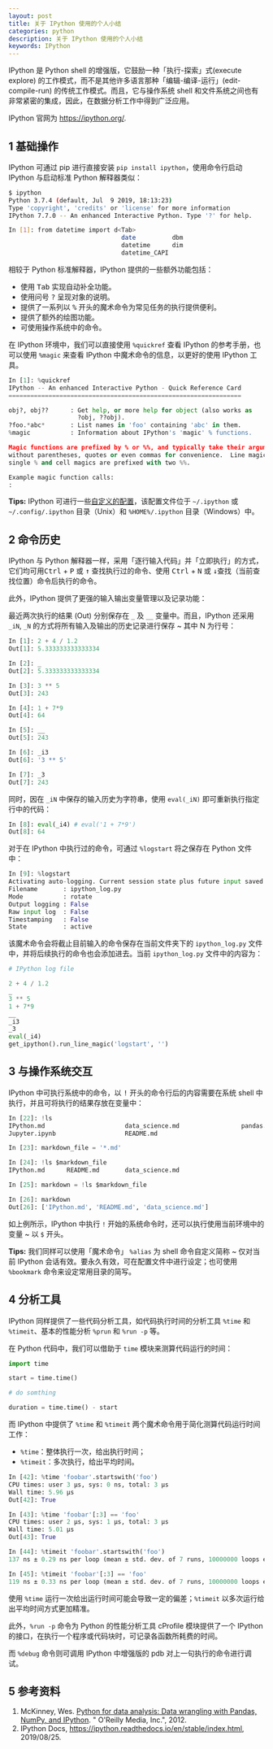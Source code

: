 ```yaml
---
layout: post
title: 关于 IPython 使用的个人小结
categories: python
description: 关于 IPython 使用的个人小结
keywords: IPython
---
```


IPython 是 Python shell 的增强版，它鼓励一种「执行-探索」式(execute explore) 的工作模式，而不是其他许多语言那种「编辑-编译-运行」(edit-compile-run) 的传统工作模式。而且，它与操作系统 shell 和文件系统之间也有非常紧密的集成，因此，在数据分析工作中得到广泛应用。

IPython 官网为 <https://ipython.org/>.

## 1 基础操作

IPython 可通过 pip 进行直接安装 `pip install ipython`，使用命令行启动 IPython 与启动标准 Python 解释器类似：

```bash
$ ipython
Python 3.7.4 (default, Jul  9 2019, 18:13:23)
Type 'copyright', 'credits' or 'license' for more information
IPython 7.7.0 -- An enhanced Interactive Python. Type '?' for help.

In [1]: from datetime import d<Tab>
                               date          dbm
                               datetime      dim
                               datetime_CAPI
```

相较于 Python 标准解释器，IPython 提供的一些额外功能包括：

- 使用 <kbd>Tab</kbd> 实现自动补全功能。
- 使用问号 <kbd>?</kbd> 呈现对象的说明。
- 提供了一系列以 <kbd>%</kbd> 开头的魔术命令为常见任务的执行提供便利。
- 提供了额外的绘图功能。
- 可使用操作系统中的命令。

在 IPython 环境中，我们可以直接使用 `%quickref` 查看 IPython 的参考手册，也可以使用 `%magic` 来查看 IPython 中魔术命令的信息，以更好的使用 IPython 工具。

```python
In [1]: %quickref
IPython -- An enhanced Interactive Python - Quick Reference Card
================================================================

obj?, obj??      : Get help, or more help for object (also works as
                   ?obj, ??obj).
?foo.*abc*       : List names in 'foo' containing 'abc' in them.
%magic           : Information about IPython's 'magic' % functions.

Magic functions are prefixed by % or %%, and typically take their arguments
without parentheses, quotes or even commas for convenience.  Line magics take a
single % and cell magics are prefixed with two %%.

Example magic function calls:
:
```

**Tips:** IPython 可进行一些[自定义的配置](https://ipython.readthedocs.io/en/stable/config/index.html)，该配置文件位于 `~/.ipython` 或 `~/.config/.ipython` 目录（Unix）和 `%HOME%/.ipython` 目录（Windows）中。

## 2 命令历史

IPython 与 Python 解释器一样，采用「逐行输入代码」并「立即执行」的方式，它们均可用<kbd>Ctrl</kbd> + <kbd>P</kbd> 或 <kbd>↑</kbd> 查找执行过的命令、使用 <kbd>Ctrl</kbd> + <kbd>N</kbd> 或 <kbd>↓</kbd>查找（当前查找位置）命令后执行的命令。

此外，IPython 提供了更强的输入输出变量管理以及记录功能：

最近两次执行的结果 (Out) 分别保存在 `_` 及 `__` 变量中。而且，IPython 还采用 `_iN`, `_N` 的方式将所有输入及输出的历史记录进行保存 ~ 其中 N 为行号：

```python
In [1]: 2 + 4 / 1.2
Out[1]: 5.333333333333334

In [2]: _
Out[2]: 5.333333333333334

In [3]: 3 ** 5
Out[3]: 243

In [4]: 1 + 7*9
Out[4]: 64

In [5]: __
Out[5]: 243

In [6]: _i3
Out[6]: '3 ** 5'

In [7]: _3
Out[7]: 243
```

同时，因在 `_iN` 中保存的输入历史为字符串，使用 `eval(_iN)` 即可重新执行指定行中的代码：

```python
In [8]: eval(_i4) # eval('1 + 7*9')
Out[8]: 64
```

对于在 IPython 中执行过的命令，可通过 `%logstart` 将之保存在 Python 文件中：

```python
In [9]: %logstart
Activating auto-logging. Current session state plus future input saved.
Filename       : ipython_log.py
Mode           : rotate
Output logging : False
Raw input log  : False
Timestamping   : False
State          : active
```

该魔术命令会将截止目前输入的命令保存在当前文件夹下的 `ipython_log.py` 文件中，并将后续执行的命令也会添加进去。当前 `ipython_log.py` 文件中的内容为：

```python
# IPython log file

2 + 4 / 1.2
_
3 ** 5
1 + 7*9
__
_i3
_3
eval(_i4)
get_ipython().run_line_magic('logstart', '')
```

## 3 与操作系统交互

IPython 中可执行系统中的命令，以 <kbd>!</kbd> 开头的命令行后的内容需要在系统 shell 中执行，并且可将执行的结果存放在变量中：

```python
In [22]: !ls
IPython.md                      data_science.md                 pandas.ipynb
Jupyter.ipynb                   README.md

In [23]: markdown_file = '*.md'

In [24]: !ls $markdown_file
IPython.md      README.md       data_science.md

In [25]: markdown = !ls $markdown_file

In [26]: markdown
Out[26]: ['IPython.md', 'README.md', 'data_science.md']
```

如上例所示，IPython 中执行 `!` 开始的系统命令时，还可以执行使用当前环境中的变量 ~ 以 `$` 开头。

**Tips:** 我们同样可以使用「魔术命令」 `%alias` 为 shell 命令自定义简称 ~ 仅对当前 IPython 会话有效。要永久有效，可在配置文件中进行设定；也可使用 `%bookmark` 命令来设定常用目录的简写。

## 4 分析工具

IPython 同样提供了一些代码分析工具，如代码执行时间的分析工具 `%time` 和 `%timeit`、基本的性能分析 `%prun` 和 `%run -p` 等。

在 Python 代码中，我们可以借助于 `time` 模块来测算代码运行的时间：

```python
import time

start = time.time()

# do somthing

duration = time.time() - start
```

而 IPython 中提供了 `%time` 和 `%timeit` 两个魔术命令用于简化测算代码运行时间工作：

- `%time`：整体执行一次，给出执行时间；
- `%timeit`：多次执行，给出平均时间。

```python
In [42]: %time 'foobar'.startswith('foo')
CPU times: user 3 µs, sys: 0 ns, total: 3 µs
Wall time: 5.96 µs
Out[42]: True

In [43]: %time 'foobar'[:3] == 'foo'
CPU times: user 2 µs, sys: 1 µs, total: 3 µs
Wall time: 5.01 µs
Out[43]: True

In [44]: %timeit 'foobar'.startswith('foo')
137 ns ± 0.29 ns per loop (mean ± std. dev. of 7 runs, 10000000 loops each)

In [45]: %timeit 'foobar'[:3] == 'foo'
119 ns ± 0.33 ns per loop (mean ± std. dev. of 7 runs, 10000000 loops each)
```

使用 `%time` 运行一次给出运行时间可能会导致一定的偏差；`%timeit` 以多次运行给出平均时间方式更加精准。

此外，`%run -p` 命令为 Python 的性能分析工具 cProfile 模块提供了一个 IPython 的接口，在执行一个程序或代码块时，可记录各函数所耗费的时间。

而 `%debug` 命令则可调用 IPython 中增强版的 pdb 对上一句执行的命令进行调试。

## 5 参考资料

1. McKinney, Wes. [Python for data analysis: Data wrangling with Pandas, NumPy, and IPython](https://github.com/wesm/pydata-book). " O'Reilly Media, Inc.", 2012.
2. IPython Docs, <https://ipython.readthedocs.io/en/stable/index.html>, 2019/08/25.

